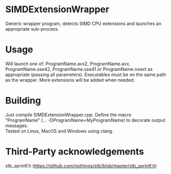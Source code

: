 # SIMDExtensionWrapper
Generic wrapper program, detects SIMD CPU extensions and launches an appropriate sub-process.

# Usage
Will launch one of: ProgramName.avx2, ProgramName.avx, ProgramName.sse42, ProgramName.sse41 or ProgramName.noext as appropriate (passing all parameters). Executables must be on the same path as the wrapper. More extensions will be added when needed.

# Building
Just compile SIMDExtensionWrapper.cpp. Define the macro "ProgramName" (... -DProgramName=MyProgramName) to decorate output messages.<br/>
Tested on Linux, MacOS and Windows using clang.

# Third-Party acknowledgements
stb_sprintf.h (https://github.com/nothings/stb/blob/master/stb_sprintf.h)

